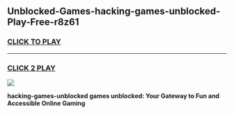 
## Unblocked-Games-hacking-games-unblocked-Play-Free-r8z61
<h3>
<a href="https://premium76.site?title=hacking-games-unblocked&ref=22A">CLICK TO PLAY</a></h3>
<hr>

<h3>
<a href="https://premium76.site?title=hacking-games-unblocked&ref=22A">CLICK 2 PLAY</a>
  
</h3>

<a href="https://premium76.site?title=hacking-games-unblocked&ref=22A"><img src="https://clearcache.store/games.png"></a>


**hacking-games-unblocked games unblocked: Your Gateway to Fun and Accessible Online Gaming**

